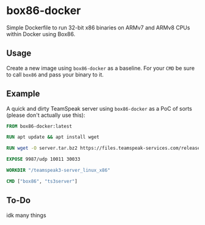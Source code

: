 # box86-docker
Simple Dockerfile to run 32-bit x86 binaries on ARMv7 and ARMv8 CPUs within Docker using Box86.

## Usage
Create a new image using `box86-docker` as a baseline. For your `CMD` be sure to call `box86` and pass your binary to it.

## Example
A quick and dirty TeamSpeak server using `box86-docker` as a PoC of sorts (please don't actually use this):

```dockerfile
FROM box86-docker:latest

RUN apt update && apt install wget

RUN wget -O server.tar.bz2 https://files.teamspeak-services.com/releases/server/3.13.5/teamspeak3-server_linux_x86-3.13>

EXPOSE 9987/udp 10011 30033

WORKDIR "/teamspeak3-server_linux_x86"

CMD ["box86", "ts3server"]
```

## To-Do
idk many things
